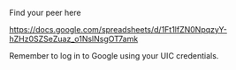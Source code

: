 Find your peer here

https://docs.google.com/spreadsheets/d/1Ft1lfZN0NpqzyY-hZHz0SZSeZuaz_o1NslNsgOT7amk


Remember to log in to Google using your UIC credentials.
